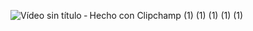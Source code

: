 ![Vídeo sin título ‐ Hecho con Clipchamp (1) (1) (1) (1) (1)](https://github.com/user-attachments/assets/ad79e308-29ce-48f9-a660-f39a0c69fb27)